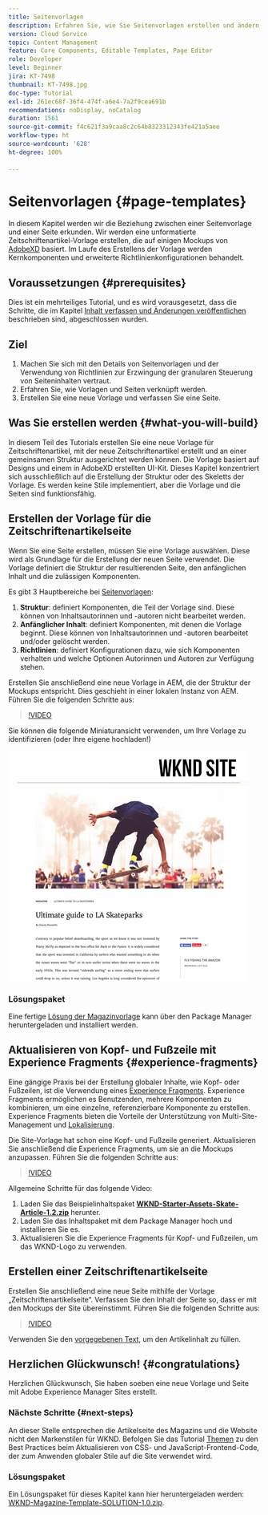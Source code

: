 ```yaml
---
title: Seitenvorlagen
description: Erfahren Sie, wie Sie Seitenvorlagen erstellen und ändern. Lernen Sie den Zusammenhang zwishen Seitenvorlage und Seite kennen. Erfahren Sie, wie Sie die Richtlinien einer Seitenvorlage konfigurieren, um für Inhalte granulare Governance und Markenkonsistenz zu gewährleisten.  Basierend auf einem Mockup wird in Adobe XD eine gut strukturierte Zeitschriftenartikelvorlage erstellt.
version: Cloud Service
topic: Content Management
feature: Core Components, Editable Templates, Page Editor
role: Developer
level: Beginner
jira: KT-7498
thumbnail: KT-7498.jpg
doc-type: Tutorial
exl-id: 261ec68f-36f4-474f-a6e4-7a2f9cea691b
recommendations: noDisplay, noCatalog
duration: 1561
source-git-commit: f4c621f3a9caa8c2c64b8323312343fe421a5aee
workflow-type: ht
source-wordcount: '628'
ht-degree: 100%

---
```


# Seitenvorlagen {#page-templates}

In diesem Kapitel werden wir die Beziehung zwischen einer Seitenvorlage und einer Seite erkunden. Wir werden eine unformatierte Zeitschriftenartikel-Vorlage erstellen, die auf einigen Mockups von [AdobeXD](https://www.adobe.com/products/xd.html?lang=de) basiert. Im Laufe des Erstellens der Vorlage werden Kernkomponenten und erweiterte Richtlinienkonfigurationen behandelt.

## Voraussetzungen {#prerequisites}

Dies ist ein mehrteiliges Tutorial, und es wird vorausgesetzt, dass die Schritte, die im Kapitel [Inhalt verfassen und Änderungen veröffentlichen](./author-content-publish.md) beschrieben sind, abgeschlossen wurden.

## Ziel

1. Machen Sie sich mit den Details von Seitenvorlagen und der Verwendung von Richtlinien zur Erzwingung der granularen Steuerung von Seiteninhalten vertraut.
1. Erfahren Sie, wie Vorlagen und Seiten verknüpft werden.
1. Erstellen Sie eine neue Vorlage und verfassen Sie eine Seite.

## Was Sie erstellen werden {#what-you-will-build}

In diesem Teil des Tutorials erstellen Sie eine neue Vorlage für Zeitschriftenartikel, mit der neue Zeitschriftenartikel erstellt und an einer gemeinsamen Struktur ausgerichtet werden können. Die Vorlage basiert auf Designs und einem in AdobeXD erstellten UI-Kit. Dieses Kapitel konzentriert sich ausschließlich auf die Erstellung der Struktur oder des Skeletts der Vorlage. Es werden keine Stile implementiert, aber die Vorlage und die Seiten sind funktionsfähig.

## Erstellen der Vorlage für die Zeitschriftenartikelseite

Wenn Sie eine Seite erstellen, müssen Sie eine Vorlage auswählen. Diese wird als Grundlage für die Erstellung der neuen Seite verwendet. Die Vorlage definiert die Struktur der resultierenden Seite, den anfänglichen Inhalt und die zulässigen Komponenten.

Es gibt 3 Hauptbereiche bei [Seitenvorlagen](https://experienceleague.adobe.com/docs/experience-manager-cloud-service/sites/authoring/features/templates.html?lang=de):

1. **Struktur**: definiert Komponenten, die Teil der Vorlage sind. Diese können von Inhaltsautorinnen und -autoren nicht bearbeitet werden.
1. **Anfänglicher Inhalt**: definiert Komponenten, mit denen die Vorlage beginnt. Diese können von Inhaltsautorinnen und -autoren bearbeitet und/oder gelöscht werden.
1. **Richtlinien**: definiert Konfigurationen dazu, wie sich Komponenten verhalten und welche Optionen Autorinnen und Autoren zur Verfügung stehen.

Erstellen Sie anschließend eine neue Vorlage in AEM, die der Struktur der Mockups entspricht. Dies geschieht in einer lokalen Instanz von AEM. Führen Sie die folgenden Schritte aus:

>[!VIDEO](https://video.tv.adobe.com/v/332915?quality=12&learn=on)

Sie können die folgende Miniaturansicht verwenden, um Ihre Vorlage zu identifizieren (oder Ihre eigene hochladen!)

![Miniaturansicht der Artikelseitenvorlage](./assets/page-templates/article-page-template-thumbnail.png)


### Lösungspaket

Eine fertige [Lösung der Magazinvorlage](assets/page-templates/WKND-Magazine-Template-SOLUTION-1.1.zip) kann über den Package Manager heruntergeladen und installiert werden.

## Aktualisieren von Kopf- und Fußzeile mit Experience Fragments {#experience-fragments}

Eine gängige Praxis bei der Erstellung globaler Inhalte, wie Kopf- oder Fußzeilen, ist die Verwendung eines [Experience Fragments](https://experienceleague.adobe.com/docs/experience-manager-learn/sites/experience-fragments/experience-fragments-feature-video-use.html?lang=de). Experience Fragments ermöglichen es Benutzenden, mehrere Komponenten zu kombinieren, um eine einzelne, referenzierbare Komponente zu erstellen. Experience Fragments bieten die Vorteile der Unterstützung von Multi-Site-Management und [Lokalisierung](https://experienceleague.adobe.com/docs/experience-manager-core-components/using/components/experience-fragment.html?lang=de#localized-site-structure).

Die Site-Vorlage hat schon eine Kopf- und Fußzeile generiert. Aktualisieren Sie anschließend die Experience Fragments, um sie an die Mockups anzupassen. Führen Sie die folgenden Schritte aus:

>[!VIDEO](https://video.tv.adobe.com/v/332916?quality=12&learn=on)

Allgemeine Schritte für das folgende Video:

1. Laden Sie das Beispielinhaltspaket **[WKND-Starter-Assets-Skate-Article-1.2.zip](assets/page-templates/WKND-Starter-Assets-Skate-Article-1.2.zip)** herunter.
1. Laden Sie das Inhaltspaket mit dem Package Manager hoch und installieren Sie es.
1. Aktualisieren Sie die Experience Fragments für Kopf- und Fußzeilen, um das WKND-Logo zu verwenden.

## Erstellen einer Zeitschriftenartikelseite

Erstellen Sie anschließend eine neue Seite mithilfe der Vorlage „Zeitschriftenartikelseite“. Verfassen Sie den Inhalt der Seite so, dass er mit den Mockups der Site übereinstimmt. Führen Sie die folgenden Schritte aus:

>[!VIDEO](https://video.tv.adobe.com/v/332917?quality=12&learn=on)

Verwenden Sie den [vorgegebenen Text](./assets/page-templates/la-skateparks-copy.txt), um den Artikelinhalt zu füllen.

## Herzlichen Glückwunsch! {#congratulations}

Herzlichen Glückwunsch, Sie haben soeben eine neue Vorlage und Seite mit Adobe Experience Manager Sites erstellt.

### Nächste Schritte {#next-steps}

An dieser Stelle entsprechen die Artikelseite des Magazins und die Website nicht den Markenstilen für WKND. Befolgen Sie das Tutorial [Themen](theming.md) zu den Best Practices beim Aktualisieren von CSS- und JavaScript-Frontend-Code, der zum Anwenden globaler Stile auf die Site verwendet wird.

### Lösungspaket

Ein Lösungspaket für dieses Kapitel kann hier heruntergeladen werden: [WKND-Magazine-Template-SOLUTION-1.0.zip](assets/page-templates/WKND-Magazine-Template-SOLUTION-1.0.zip).
